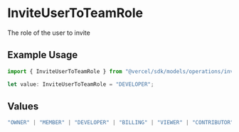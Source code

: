 # InviteUserToTeamRole

The role of the user to invite

## Example Usage

```typescript
import { InviteUserToTeamRole } from "@vercel/sdk/models/operations/inviteusertoteam.js";

let value: InviteUserToTeamRole = "DEVELOPER";
```

## Values

```typescript
"OWNER" | "MEMBER" | "DEVELOPER" | "BILLING" | "VIEWER" | "CONTRIBUTOR"
```